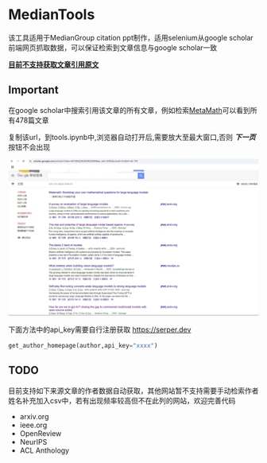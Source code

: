 # MedianTools

该工具适用于MedianGroup citation ppt制作，适用selenium从google scholar前端网页抓取数据，可以保证检索到文章信息与google scholar一致



**<u>目前不支持获取文章引用原文</u>**





## Important

在google scholar中搜索引用该文章的所有文章，例如检索<u>MetaMath</u>可以看到所有478篇文章

复制该url，到tools.ipynb中,浏览器自动打开后,需要放大至最大窗口,否则 ***下一页***  按钮不会出现 

![image-20250222162240260](images/20250224144423.jpg)

下面方法中的api_key需要自行注册获取   https://serper.dev

```python
get_author_homepage(author,api_key="xxxx")
```





## TODO

目前支持如下来源文章的作者数据自动获取，其他网站暂不支持需要手动检索作者姓名补充加入csv中，若有出现频率较高但不在此列的网站，欢迎完善代码

- arxiv.org
- ieee.org
- OpenReview
- NeurIPS
- ACL Anthology

